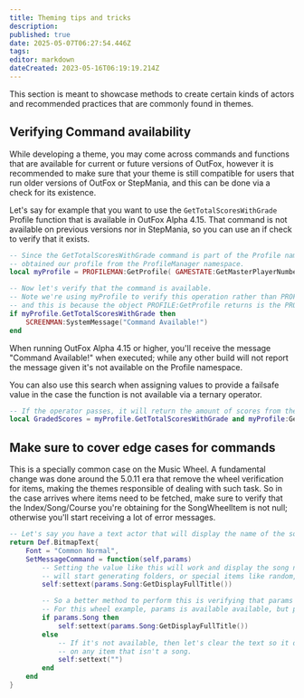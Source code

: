 ```yaml
---
title: Theming tips and tricks
description: 
published: true
date: 2025-05-07T06:27:54.446Z
tags: 
editor: markdown
dateCreated: 2023-05-16T06:19:19.214Z
---
```


This section is meant to showcase methods to create certain kinds of actors and recommended practices that are commonly found in themes.

## Verifying Command availability
<!-- [Verifying Command availability](cmdavailable.md) -->
While developing a theme, you may come across commands and functions that are available for current or future versions of OutFox, however it is recommended to make sure that your theme is still compatible for users that run older versions of OutFox or StepMania, and this can be done via a check for its existence.

Let's say for example that you want to use the `GetTotalScoresWithGrade` Profile function that is available in OutFox Alpha 4.15.
That command is not available on previous versions nor in StepMania, so you can use an if check to verify that it exists.

```lua
-- Since the GetTotalScoresWithGrade command is part of the Profile namespace, we need to verify it after we have
-- obtained our profile from the ProfileManager namespace.
local myProfile = PROFILEMAN:GetProfile( GAMESTATE:GetMasterPlayerNumber() )

-- Now let's verify that the command is available.
-- Note we're using myProfile to verify this operation rather than PROFILE,
-- and this is because the object PROFILE:GetProfile returns is the PROFILE object itself.
if myProfile.GetTotalScoresWithGrade then
	SCREENMAN:SystemMessage("Command Available!")
end 
```

When running OutFox Alpha 4.15 or higher, you'll receive the message "Command Available!" when executed; while any other 
build will not report the message given it's not available on the Profile namespace.

You can also use this search when assigning values to provide a failsafe value in the case the function is not available via a ternary operator.
```lua
-- If the operator passes, it will return the amount of scores from the Tier01 grade, otherwise it'll return 0.
local GradedScores = myProfile.GetTotalScoresWithGrade and myProfile:GetTotalScoresWithGrade("Grade_Tier01") or 0
```

## Make sure to cover edge cases for commands
This is a specially common case on the Music Wheel. A fundamental change was done around the 5.0.11 era that remove the wheel verification
for items, making the themes responsible of dealing with such task. So in the case arrives where items need to be fetched, make sure to verify
that the Index/Song/Course you're obtaining for the SongWheelItem is not null; otherwise you'll start receiving a lot of error messages.

```lua
-- Let's say you have a text actor that will display the name of the song of the current item on the wheel.
return Def.BitmapText{
	Font = "Common Normal",
	SetMessageCommand = function(self,params)
		-- Setting the value like this will work and display the song name, but a moment will arrive when the wheel
		-- will start generating folders, or special items like random, roulette or portal, making the variable invalid while regenerating, which will throw errors.
		self:settext(params.Song:GetDisplayFullTitle())

		-- So a better method to perform this is verifying that params exists and also params.Song exists.
		-- For this wheel example, params is available available, but params.Song can become null on groups.
		if params.Song then
			self:settext(params.Song:GetDisplayFullTitle())
		else
			-- If it's not available, then let's clear the text so it doesn't show up
			-- on any item that isn't a song.
			self:settext("")
		end
	end
}
```
